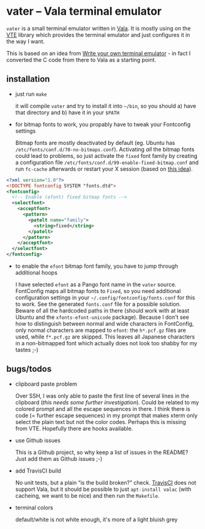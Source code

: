 vater – Vala terminal emulator
==============================

`vater` is a small terminal emulator written in [Vala].  It is mostly
using on the [VTE] library which provides the terminal emulator and
just configures it in the way I want.

This is based on an idea from [Write your own terminal emulator] - in
fact I converted the C code from there to Vala as a starting point.


installation
------------

* just run `make`

  it will compile `vater` and try to install it into `~/bin`, so you
  should a) have that directory and b) have it in your `$PATH`

* for bitmap fonts to work, you propably have to tweak your Fontconfig
  settings

  Bitmap fonts are mostly deactivated by default (eg. Ubuntu has
  `/etc/fonts/conf.d/70-no-bitmaps.conf`).  Activating *all* the
  bitmap fonts could lead to problems, so just activate the `fixed`
  font family by creating a configuration file
  `/etc/fonts/conf.d/99-enable-fixed-bitmap.conf` and run `fc-cache`
  afterwards or restart your X session (based on [this idea]).

```xml
<?xml version="1.0"?>
<!DOCTYPE fontconfig SYSTEM "fonts.dtd">
<fontconfig>
  <!-- Enable (efont) fixed bitmap fonts -->
  <selectfont>
    <acceptfont>
      <pattern>
        <patelt name="family">
          <string>fixed</string>
        </patelt>
      </pattern>
    </acceptfont>
  </selectfont>
</fontconfig>
```

* to enable the `efont` bitmap font family, you have to jump through
  additional hoops

  I have selected `efont` as a Pango font name in the `vater` source.
  FontConfig maps all bitmap fonts to `Fixed`, so you need additional
  configuration settings in your `~/.config/fontconfig/fonts.conf` for
  this to work.  See the generated `fonts.conf` file for a possible
  solution.  Beware of all the hardcoded paths in there (should work
  with at least Ubuntu and the `xfonts-efont-unicode` package).
  Because I don't see how to distinguish between normal and wide
  characters in FontConfig, only normal characters are mapped to
  `efont`: the `h*.pcf.gz` files are used, while `f*.pcf.gz` are
  skipped.  This leaves all Japanese characters in a non-bitmapped
  font which actually does not look too shabby for my tastes ;-)


bugs/todos
----------

* clipboard paste problem

  Over SSH, I was only able to paste the first line of several lines
  in the clipboard (*this needs some further investigation*).  Could
  be related to my colored prompt and all the escape sequences in
  there.  I think there is code (= further escape sequences) in my
  prompt that makes xterm only select the plain text but not the color
  codes.  Perhaps this is missing from VTE.  Hopefully there are hooks
  available.

* use Github issues

  This is a Github project, so why keep a list of issues in the
  README?  Just add them as Github issues ;-)

* add TravisCI build

  No unit tests, but a plain “is the build broken?” check.  [TravisCI]
  does not support Vala, but it should be possible to just
  `apt-install valac` (with cacheing, we want to be nice) and then run
  the `Makefile`.

* terminal colors

  default/white is not white enough, it's more of a light bluish grey


[Vala]: https://wiki.gnome.org/Projects/Vala
[VTE]: https://wiki.gnome.org/Apps/Terminal/VTE
[Write your own terminal emulator]: https://vincent.bernat.im/en/blog/2017-write-own-terminal
[efont]: http://openlab.ring.gr.jp/efont/unicode/
[TravisCI]: https://travis-ci.org/
[this idea]: http://marklodato.github.io/2014/02/23/fixed-fonts.html
